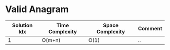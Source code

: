 # Valid Anagram

| Solution Idx | Time Complexity | Space Complexity | Comment |
| ------------ | --------------- | ---------------- | ------- |
| 1            | O(m+n)          | O(1)             | ..      |

